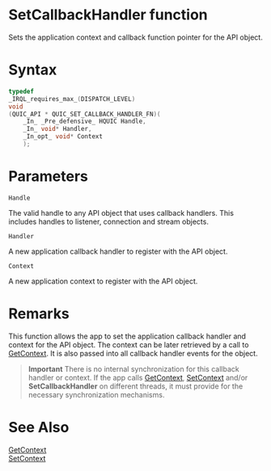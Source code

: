 SetCallbackHandler function
======

Sets the application context and callback function pointer for the API object.

# Syntax

```C
typedef
_IRQL_requires_max_(DISPATCH_LEVEL)
void
(QUIC_API * QUIC_SET_CALLBACK_HANDLER_FN)(
    _In_ _Pre_defensive_ HQUIC Handle,
    _In_ void* Handler,
    _In_opt_ void* Context
    );
```

# Parameters

`Handle`

The valid handle to any API object that uses callback handlers. This includes handles to listener, connection and stream objects.

`Handler`

A new application callback handler to register with the API object.

`Context`

A new application context to register with the API object.

# Remarks

This function allows the app to set the application callback handler and context for the API object. The context can be later retrieved by a call to [GetContext](GetContext.md). It is also passed into all callback handler events for the object.

> **Important** There is no internal synchronization for this callback handler or context. If the app calls [GetContext](GetContext.md), [SetContext](SetContext.md) and/or **SetCallbackHandler** on different threads, it must provide for the necessary synchronization mechanisms.

# See Also

[GetContext](GetContext.md)<br>
[SetContext](SetContext.md)<br>
